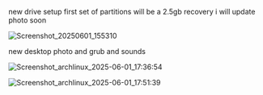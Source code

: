 new drive setup first set of partitions will be a 2.5gb recovery i will update photo soon

![Screenshot_20250601_155310](https://github.com/user-attachments/assets/e8a61d50-68de-4ff5-bd81-bee84bed094c)



new desktop photo and grub and sounds

![Screenshot_archlinux_2025-06-01_17:36:54](https://github.com/user-attachments/assets/38f0cf4c-c347-4d39-9ccd-b11b4871b957)

![Screenshot_archlinux_2025-06-01_17:51:39](https://github.com/user-attachments/assets/5185e939-33eb-4048-b1e6-0304fec2e16b)



